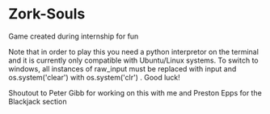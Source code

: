 # Zork-Souls
Game created during internship for fun


Note that in order to play this you need a python interpretor on the terminal and it is currently only compatible with Ubuntu/Linux systems. To switch to windows, all instances of  raw_input  must be replaced with  input  and  os.system('clear')  with  os.system('clr')  . Good luck!


Shoutout to Peter Gibb for working on this with me and Preston Epps for the Blackjack section
